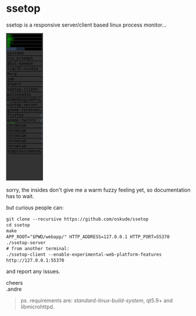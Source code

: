 # ssetop

ssetop is a responsive server/client based linux process monitor…

![screenshot](screenshot.gif?raw=true)

sorry, the insides don't give me a warm fuzzy feeling yet, so documentation has to wait.

but curious people can:

```
git clone --recursive https://github.com/oskude/ssetop
cd ssetop
make
APP_ROOT="$PWD/webapp/" HTTP_ADDRESS=127.0.0.1 HTTP_PORT=55370 ./ssetop-server
# from another terminal:
./ssetop-client --enable-experimental-web-platform-features http://127.0.0.1:55370
```

and report any issues.

cheers  
.andre

> ps. requirements are: _standard-linux-build-system_, qt5.9+ and libmicrohttpd.
